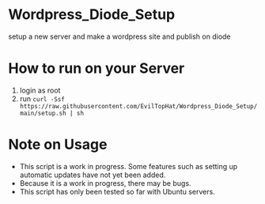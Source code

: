 # Wordpress_Diode_Setup
setup a new server and make a wordpress site and publish on diode

# How to run on your Server
1. login as root
2. run `curl -Ssf https://raw.githubusercontent.com/EvilTopHat/Wordpress_Diode_Setup/main/setup.sh | sh`

# Note on Usage
* This script is a work in progress. Some features such as setting up automatic updates have not yet been added.
* Because it is a work in progress, there may be bugs.
* This script has only been tested so far with Ubuntu servers. 
